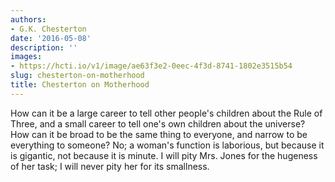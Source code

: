 ```yaml
---
authors:
- G.K. Chesterton
date: '2016-05-08'
description: ''
images:
- https://hcti.io/v1/image/ae63f3e2-0eec-4f3d-8741-1802e3515b54
slug: chesterton-on-motherhood
title: Chesterton on Motherhood
---
```


How can it be a large career to tell other people's children about the Rule of Three, and a small career to tell one's own children about the universe? How can it be broad to be the same thing to everyone, and narrow to be everything to someone? No; a woman's function is laborious, but because it is gigantic, not because it is minute. I will pity Mrs. Jones for the hugeness of her task; I will never pity her for its smallness.